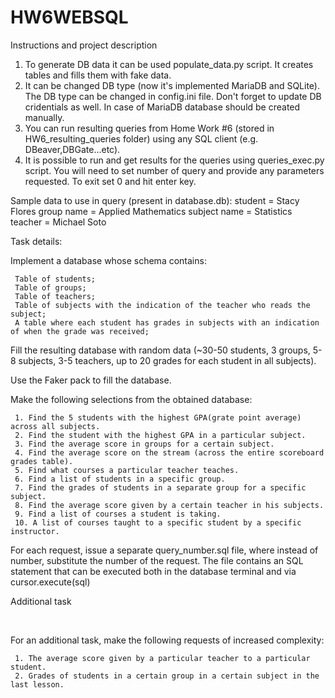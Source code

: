 # HW6WEBSQL

Instructions and project description

1. To generate DB data it can be used populate_data.py script. It creates tables and fills them with fake data.
2. It can be changed DB type (now it's implemented MariaDB and SQLite). The DB type can be changed in config.ini file.
   Don't forget to update DB cridentials as well. In case of MariaDB database should be created manually.
3. You can run resulting queries from Home Work #6 (stored in HW6_resulting_queries folder) using any SQL client (e.g. DBeaver,DBGate...etc).
4. It is possible to run and get results for the queries using queries_exec.py script. You will need to set number of query and provide any parameters requested. To exit set 0 and hit enter key.

Sample data to use in query (present in database.db):
student = Stacy Flores
group name = Applied Mathematics
subject name = Statistics
teacher = Michael Soto

Task details:

Implement a database whose schema contains:

     Table of students;
     Table of groups;
     Table of teachers;
     Table of subjects with the indication of the teacher who reads the subject;
     A table where each student has grades in subjects with an indication of when the grade was received;

Fill the resulting database with random data (~30-50 students, 3 groups, 5-8 subjects, 3-5 teachers, up to 20 grades for each student in all subjects).

Use the Faker pack to fill the database.

Make the following selections from the obtained database:

     1. Find the 5 students with the highest GPA(grate point average) across all subjects.
     2. Find the student with the highest GPA in a particular subject.
     3. Find the average score in groups for a certain subject.
     4. Find the average score on the stream (across the entire scoreboard grades table).
     5. Find what courses a particular teacher teaches.
     6. Find a list of students in a specific group.
     7. Find the grades of students in a separate group for a specific subject.
     8. Find the average score given by a certain teacher in his subjects.
     9. Find a list of courses a student is taking.
     10. A list of courses taught to a specific student by a specific instructor.

For each request, issue a separate query_number.sql file, where instead of number, substitute the number of the request. The file contains an SQL statement that can be executed both in the database terminal and via cursor.execute(sql)

Additional task

​

For an additional task, make the following requests of increased complexity:

     1. The average score given by a particular teacher to a particular student.
     2. Grades of students in a certain group in a certain subject in the last lesson.
